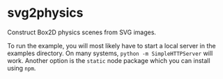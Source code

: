 # svg2physics

Construct Box2D physics scenes from SVG images.

To run the example, you will most likely have to start a local server in the examples directory. On many systems, `python -m SimpleHTTPServer` will work. Another option is the `static` node package which you can install using `npm`.